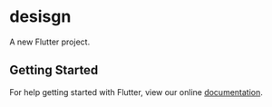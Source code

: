 # desisgn

A new Flutter project.

## Getting Started

For help getting started with Flutter, view our online
[documentation](https://flutter.io/).
